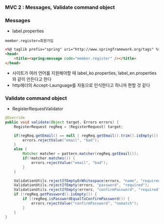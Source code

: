 ### MVC 2 : Messages, Validate command object

### Messages

* label.properties
```
member.register=회원가입
```
```html
<%@ taglib prefix="spring" uri="http://www.springframework.org/tags" %>
<head>
    <title><spring:message code="member.register" /></title>
</head>
```

* 사이트가 여러 언어를 지원해야할 때 label_ko.properties, label_en.properties와 같이 만든다고 한다
* http헤더의 Accept-Launguage를 자동으로 인식한다고 하니까 편할 것 같다

### Validate command object
* RegisterRequestValidator
```java
@Override
public void validate(Object target, Errors errors) {
    RegisterRequest regReq = (RegisterRequest) target;

    if(regReq.getEmail() == null | regReq.getEmail().trim().isEmpty()) {
        errors.rejectValue("email", "bad");
    }
    else {
        Matcher matcher = pattern.matcher(regReq.getEmail());
        if(!matcher.matches()) {
            errors.rejectValue("email", "bad");
        }
    }

    ValidationUtils.rejectIfEmptyOrWhitespace(errors, "name", "required");
    ValidationUtils.rejectIfEmpty(errors, "password", "required");
    ValidationUtils.rejectIfEmpty(errors, "confirmPassword", "required");
    if (!regReq.getPassword().isEmpty()) {
        if (!regReq.isPasswordEqualToConfirmPassword()) {
            errors.rejectValue("confirmPassword", "nomatch");
        }
    }
}
```

